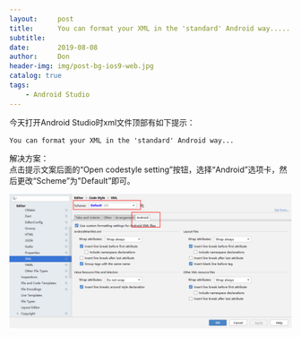 ```yaml
---
layout:     post
title:      You can format your XML in the 'standard' Android way......
subtitle:   
date:       2019-08-08
author:     Don
header-img: img/post-bg-ios9-web.jpg
catalog: true
tags:
    - Android Studio
---
```


今天打开Android Studio时xml文件顶部有如下提示：
```
You can format your XML in the 'standard' Android way...
```

解决方案：  
点击提示文案后面的“Open codestyle setting”按钮，选择“Android”选项卡，然后更改“Scheme”为"Default”即可。  

<img src="/img/article/android_studio1.png"/>
